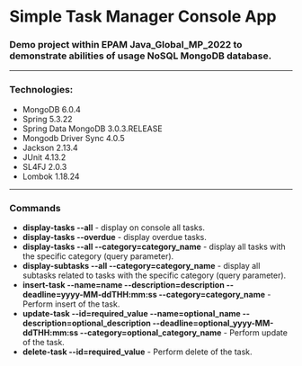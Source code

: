# Simple Task Manager Console App
### Demo project within EPAM Java_Global_MP_2022 to demonstrate abilities of usage NoSQL MongoDB database.
<hr>

### Technologies:
* MongoDB 6.0.4
* Spring 5.3.22
* Spring Data MongoDB 3.0.3.RELEASE
* Mongodb Driver Sync 4.0.5
* Jackson 2.13.4
* JUnit 4.13.2
* SL4FJ 2.0.3
* Lombok 1.18.24
<hr>

### Commands
* <b>display-tasks --all</b> - display on console all tasks.
* <b>display-tasks --overdue</b> - display overdue tasks.
* <b>display-tasks --all --category=category_name</b> - display all tasks with the specific category (query parameter).
* <b>display-subtasks --all --category=category_name</b> - display all subtasks related to tasks with the specific category (query parameter).
* <b>insert-task --name=name --description=description --deadline=yyyy-MM-ddTHH:mm:ss --category=category_name</b> - Perform insert of the task.
* <b>update-task  --id=required_value --name=optional_name --description=optional_description --deadline=optional_yyyy-MM-ddTHH:mm:ss --category=optional_category_name</b> - Perform update of the task.
* <b>delete-task  --id=required_value</b> - Perform delete of the task.